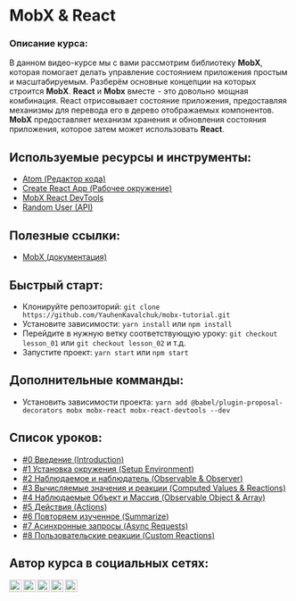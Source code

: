 #  MobX & React

### Описание курса:
В данном видео-курсе мы с вами рассмотрим библиотеку **MobX**, которая помогает делать управление состоянием приложения простым и масштабируемым. Разберём основные концепции на которых строится **MobX**. **React** и **Mobx** вместе  - это довольно  мощная комбинация. React отрисовывает состояние приложения, предоставляя механизмы для перевода его в дерево отображаемых компонентов. **MobX** предоставляет механизм хранения и обновления состояния приложения, которое затем может использовать **React**.

## Используемые ресурсы и инструменты:
- [Atom (Редактор кода)](https://atom.io/)
- [Create React App (Рабочее окружение)](https://github.com/facebook/create-react-app)
- [MobX React DevTools](https://github.com/mobxjs/mobx-react-devtools)
- [Random User (API)](https://randomuser.me)

## Полезные ссылки:
- [MobX (документация)](https://mobx.js.org/)

## Быстрый старт:
- Клонируйте репозиторий: `git clone https://github.com/YauhenKavalchuk/mobx-tutorial.git`
- Установите зависимости: `yarn install` или `npm install`
- Перейдите в нужную ветку соответствующую уроку: `git checkout lesson_01` или `git checkout lesson_02` и т.д.
- Запустите проект: `yarn start` или `npm start`

## Дополнительные комманды:
- Установить зависимости проекта:
`yarn add @babel/plugin-proposal-decorators mobx mobx-react mobx-react-devtools --dev`

## Список уроков:
- [#0 Введение (Introduction)](https://youtu.be/SKy3vXLh8A8)
- [#1 Установка окружения (Setup Environment​)](https://youtu.be/XLo987DV4uk)
- [#2 Наблюдаемое и наблюдатель (Observable & Observer)](https://youtu.be/B1Np7xzLG4o)
- [#3 Вычисляемые значения и реакции (Computed Values & Reactions)](https://youtu.be/EXsyEgNmDoI)
- [#4 Наблюдаемые Объект и Массив (Observable Object & Array)](https://youtu.be/hkvzZz3j3Lo)
- [#5 Действия (Actions)](https://youtu.be/tDjf6loGNSo)
- [#6 Повторяем изученное (Summarize)](https://youtu.be/P74GHpVxQSs)
- [#7 Асинхронные запросы (Async Requests)](https://youtu.be/6m8VJLjc1qg)
- [#8 Пользовательские реакции (Custom Reactions)](https://youtu.be/YBaDerUNQCw)

## Автор курса в социальных сетях:

[<img align="left" alt="webDev | YouTube" width="22px" src="https://cdn.jsdelivr.net/npm/simple-icons@v3/icons/youtube.svg" />][youtube]
[<img align="left" alt="webDev | Instagram" width="22px" src="https://cdn.jsdelivr.net/npm/simple-icons@v3/icons/instagram.svg" />][instagram]
[<img align="left" alt="webDev | LinkedIn" width="22px" src="https://cdn.jsdelivr.net/npm/simple-icons@v3/icons/linkedin.svg" />][linkedin]
[<img align="left" alt="webDev | VK" width="22px" src="https://cdn.jsdelivr.net/npm/simple-icons@v3/icons/vk.svg" />][vk]
[<img align="left" alt="webDev | Twitter" width="22px" src="https://cdn.jsdelivr.net/npm/simple-icons@v3/icons/twitter.svg" />][twitter]&nbsp;

[youtube]: https://youtube.com/YauhenKavalchuk
[instagram]: https://instagram.com/YauhenKavalchuk
[linkedin]: https://linkedin.com/in/YauhenKavalchuk
[vk]: https://vk.com/YauhenKavalchuk
[twitter]: https://twitter.com/YauhenKavalchuk

